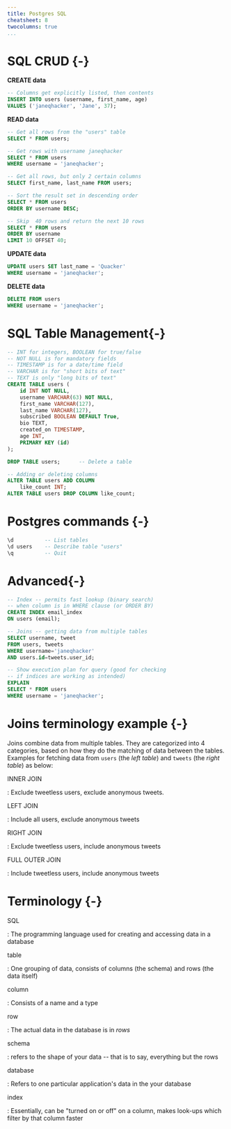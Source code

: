 ```yaml
---
title: Postgres SQL
cheatsheet: 8
twocolumns: true
...
```



# SQL CRUD {-}

**CREATE data**

```SQL
-- Columns get explicitly listed, then contents
INSERT INTO users (username, first_name, age)
VALUES ('janeqhacker', 'Jane', 37);
```

**READ data**

```SQL
-- Get all rows from the "users" table
SELECT * FROM users;

-- Get rows with username janeqhacker
SELECT * FROM users
WHERE username = 'janeqhacker';

-- Get all rows, but only 2 certain columns
SELECT first_name, last_name FROM users;

-- Sort the result set in descending order
SELECT * FROM users
ORDER BY username DESC;

-- Skip  40 rows and return the next 10 rows
SELECT * FROM users
ORDER BY username
LIMIT 10 OFFSET 40;
```


**UPDATE data**

```SQL
UPDATE users SET last_name = 'Quacker'
WHERE username = 'janeqhacker';
```


**DELETE data**

```SQL
DELETE FROM users
WHERE username = 'janeqhacker';
```

# SQL Table Management{-}

```SQL
-- INT for integers, BOOLEAN for true/false
-- NOT NULL is for mandatory fields
-- TIMESTAMP is for a date/time field
-- VARCHAR is for "short bits of text"
-- TEXT is only "long bits of text"
CREATE TABLE users (
    id INT NOT NULL,
    username VARCHAR(63) NOT NULL,
    first_name VARCHAR(127),
    last_name VARCHAR(127),
    subscribed BOOLEAN DEFAULT True,
    bio TEXT,
    created_on TIMESTAMP,
    age INT,
    PRIMARY KEY (id)
);

DROP TABLE users;      -- Delete a table

-- Adding or deleting columns
ALTER TABLE users ADD COLUMN 
    like_count INT;
ALTER TABLE users DROP COLUMN like_count;
```


# Postgres commands {-}

```SQL
\d          -- List tables
\d users    -- Describe table "users"
\q          -- Quit 
```


# Advanced{-}


```SQL
-- Index -- permits fast lookup (binary search)
-- when column is in WHERE clause (or ORDER BY)
CREATE INDEX email_index
ON users (email);

-- Joins -- getting data from multiple tables
SELECT username, tweet
FROM users, tweets 
WHERE username='janeqhacker'
AND users.id=tweets.user_id;

-- Show execution plan for query (good for checking
-- if indices are working as intended)
EXPLAIN
SELECT * FROM users
WHERE username = 'janeqhacker';
```



# Joins terminology example {-}

Joins combine data from multiple tables. They are categorized into 4
categories, based on how they do the matching of data between the tables.
Examples for fetching data from `users` (the *left table*) and `tweets` (the
*right table*) as below:

INNER JOIN

:   Exclude tweetless users, exclude anonymous tweets.


LEFT JOIN

:   Include all users, exclude anonymous tweets

RIGHT JOIN

:   Exclude tweetless users, include anonymous tweets


FULL OUTER JOIN

:   Include tweetless users, include anonymous tweets



# Terminology {-}

SQL

:   The programming language used for creating and accessing data in a database



table

:   One grouping of data, consists of columns (the schema) and rows (the data
itself)


column

:   Consists of a name and a type


row

:   The actual data in the database is in *rows*


schema

:   refers to the shape of your data -- that is to say, everything but the rows

database

:   Refers to one particular application's data in the your database


index

:   Essentially, can be "turned on or off" on a column, makes look-ups which
filter by that column faster



